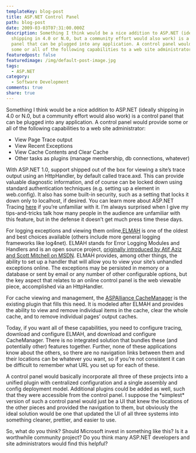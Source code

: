 ```yaml
---
templateKey: blog-post
title: ASP.NET Control Panel
path: blog-post
date: 2009-03-03T07:31:00.000Z
description: Something I think would be a nice addition to ASP.NET (ideally
  shipping in 4.0 or N.0, but a community effort would also work) is a control
  panel that can be plugged into any application. A control panel would provide
  some or all of the following capabilities to a web site administrator
featuredpost: false
featuredimage: /img/default-post-image.jpg
tags:
  - ASP.NET
category:
  - Software Development
comments: true
share: true
---
```

Something I think would be a nice addition to ASP.NET (ideally shipping in 4.0 or N.0, but a community effort would also work) is a control panel that can be plugged into any application. A control panel would provide some or all of the following capabilities to a web site administrator:

* View Page Trace output
* View Recent Exceptions
* View Cache Contents and Clear Cache
* Other tasks as plugins (manage membership, db connections, whatever)

With ASP.NET 1.0, support shipped out of the box for viewing a site’s trace output using an HttpHandler, by default called trace.axd. This can provide valuable diagnostic information, and of course can be locked down using standard authentication techniques (e.g. setting up a <location /> element in web.config). It also has some built-in security, such as a setting that locks it down only to localhost, if desired. You can learn more about ASP.NET Tracing [here](http://msdn.microsoft.com/en-us/library/wwh16c6c.aspx) if you’re unfamiliar with it. I’m always surprised when I give my tips-and-tricks talk how many people in the audience are unfamiliar with this feature, but in the defense it doesn’t get much press time these days.

For logging exceptions and viewing them online,[ELMAH](http://www.raboof.com/projects/Elmah) is one of the oldest and best choices available (others include more general logging frameworks like log4net). ELMAH stands for Error Logging Modules and Handlers and is an open source project, [originally introduced by Atif Aziz and Scott Mitchell on MSDN](http://msdn2.microsoft.com/en-us/library/aa479332.aspx). ELMAH provides, among other things, the ability to set up a handler that will allow you to view your site’s unhandled exceptions online. The exceptions may be persisted in memory or a database or sent by email or any number of other configurable options, but the key aspect that relates to an online control panel is the web viewable piece, accomplished via an HttpHandler.

For cache viewing and management, the [ASPAlliance CacheManager](http://www.aspalliance.com/CacheManager/Default.aspx) is the existing plugin that fills this need. It is modeled after ELMAH and provides the ability to view and remove individual items in the cache, clear the whole cache, and to remove individual pages’ output caches.

Today, if you want all of these capabilities, you need to configure tracing, download and configure ELMAH, and download and configure CacheManager. There is no integrated solution that bundles these (and potentially other) features together. Further, none of these applications know about the others, so there are no navigation links between them and their locations can be whatever you want, so if you’re not consistent it can be difficult to remember what URL you set up for each of these.

A control panel would basically incorporate all three of these projects into a unified plugin with centralized configuration and a single assembly and config deployment model. Additional plugins could be added as well, such that they were accessible from the control panel. I suppose the \*simplest\* version of such a control panel would just be a UI that knew the locations of the other pieces and provided the navigation to them, but obviously the ideal solution would be one that updated the UI of all three systems into something cleaner, prettier, and easier to use.

So, what do you think? Should Microsoft invest in something like this? Is it a worthwhile community project? Do you think many ASP.NET developers and site administrators would find this helpful?